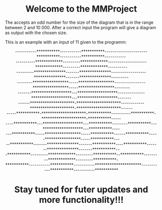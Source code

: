 <h1 align="center"> Welcome to the MMProject</h1>

The accepts an odd number for the size of the diagram that is in the range between 2 and 10 000. After a correct input the program will give a diagram as output with the chosen size.

This is an example with an input of 11 given to the programm:

<p align = "center">
-----------***********-----------***********----------------------***********-----------***********-----------<br>
----------*************---------*************--------------------*************---------*************----------<br>
---------***************-------***************------------------***************-------***************---------<br>
--------*****************-----*****************----------------*****************-----*****************--------<br>
-------*******************---*******************--------------*******************---*******************-------<br>
------*********************-*********************------------*********************-*********************------<br>
-----***********-*********************-***********----------***********-*********************-***********-----<br>
----***********---*******************---***********--------***********---*******************---***********----<br>
---***********-----*****************-----***********------***********-----*****************-----***********---<br>
--***********-------***************-------***********----***********-------***************-------***********--<br>
-***********---------*************---------***********--***********---------*************---------***********-<br>
***********-----------***********-----------**********************-----------***********-----------***********<br>
</p>


<h1 align="center" fon>Stay tuned for futer updates and more functionality!!!</h1>
